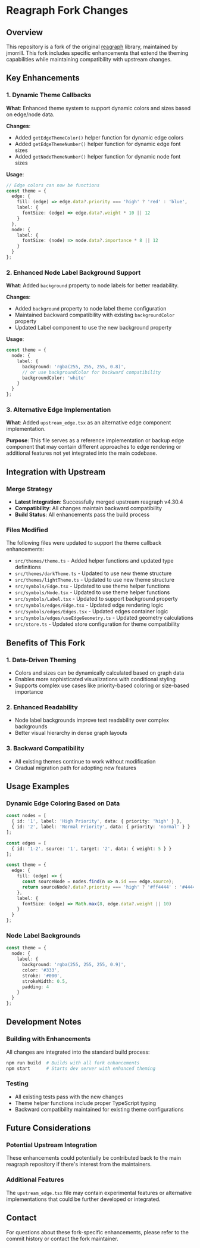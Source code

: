 # Reagraph Fork Changes

## Overview

This repository is a fork of the original [reagraph](https://github.com/reaviz/reagraph) library, maintained by jmorrill. This fork includes specific enhancements that extend the theming capabilities while maintaining compatibility with upstream changes.

## Key Enhancements

### 1. Dynamic Theme Callbacks

**What**: Enhanced theme system to support dynamic colors and sizes based on edge/node data.

**Changes**:
- Added `getEdgeThemeColor()` helper function for dynamic edge colors
- Added `getEdgeThemeNumber()` helper function for dynamic edge font sizes
- Added `getNodeThemeNumber()` helper function for dynamic node font sizes

**Usage**:
```typescript
// Edge colors can now be functions
const theme = {
  edge: {
    fill: (edge) => edge.data?.priority === 'high' ? 'red' : 'blue',
    label: {
      fontSize: (edge) => edge.data?.weight * 10 || 12
    }
  },
  node: {
    label: {
      fontSize: (node) => node.data?.importance * 8 || 12
    }
  }
};
```

### 2. Enhanced Node Label Background Support

**What**: Added `background` property to node labels for better readability.

**Changes**:
- Added `background` property to node label theme configuration
- Maintained backward compatibility with existing `backgroundColor` property
- Updated Label component to use the new background property

**Usage**:
```typescript
const theme = {
  node: {
    label: {
      background: 'rgba(255, 255, 255, 0.8)',
      // or use backgroundColor for backward compatibility
      backgroundColor: 'white'
    }
  }
};
```

### 3. Alternative Edge Implementation

**What**: Added `upstream_edge.tsx` as an alternative edge component implementation.

**Purpose**: This file serves as a reference implementation or backup edge component that may contain different approaches to edge rendering or additional features not yet integrated into the main codebase.

## Integration with Upstream

### Merge Strategy
- **Latest Integration**: Successfully merged upstream reagraph v4.30.4
- **Compatibility**: All changes maintain backward compatibility
- **Build Status**: All enhancements pass the build process

### Files Modified
The following files were updated to support the theme callback enhancements:

- `src/themes/theme.ts` - Added helper functions and updated type definitions
- `src/themes/darkTheme.ts` - Updated to use new theme structure
- `src/themes/lightTheme.ts` - Updated to use new theme structure
- `src/symbols/Edge.tsx` - Updated to use theme helper functions
- `src/symbols/Node.tsx` - Updated to use theme helper functions
- `src/symbols/Label.tsx` - Updated to support background property
- `src/symbols/edges/Edge.tsx` - Updated edge rendering logic
- `src/symbols/edges/Edges.tsx` - Updated edges container logic
- `src/symbols/edges/useEdgeGeometry.ts` - Updated geometry calculations
- `src/store.ts` - Updated store configuration for theme compatibility

## Benefits of This Fork

### 1. Data-Driven Theming
- Colors and sizes can be dynamically calculated based on graph data
- Enables more sophisticated visualizations with conditional styling
- Supports complex use cases like priority-based coloring or size-based importance

### 2. Enhanced Readability
- Node label backgrounds improve text readability over complex backgrounds
- Better visual hierarchy in dense graph layouts

### 3. Backward Compatibility
- All existing themes continue to work without modification
- Gradual migration path for adopting new features

## Usage Examples

### Dynamic Edge Coloring Based on Data
```typescript
const nodes = [
  { id: '1', label: 'High Priority', data: { priority: 'high' } },
  { id: '2', label: 'Normal Priority', data: { priority: 'normal' } }
];

const edges = [
  { id: '1-2', source: '1', target: '2', data: { weight: 5 } }
];

const theme = {
  edge: {
    fill: (edge) => {
      const sourceNode = nodes.find(n => n.id === edge.source);
      return sourceNode?.data?.priority === 'high' ? '#ff4444' : '#4444ff';
    },
    label: {
      fontSize: (edge) => Math.max(8, edge.data?.weight || 10)
    }
  }
};
```

### Node Label Backgrounds
```typescript
const theme = {
  node: {
    label: {
      background: 'rgba(255, 255, 255, 0.9)',
      color: '#333',
      stroke: '#000',
      strokeWidth: 0.5,
      padding: 4
    }
  }
};
```

## Development Notes

### Building with Enhancements
All changes are integrated into the standard build process:
```bash
npm run build  # Builds with all fork enhancements
npm start      # Starts dev server with enhanced theming
```

### Testing
- All existing tests pass with the new changes
- Theme helper functions include proper TypeScript typing
- Backward compatibility maintained for existing theme configurations

## Future Considerations

### Potential Upstream Integration
These enhancements could potentially be contributed back to the main reagraph repository if there's interest from the maintainers.

### Additional Features
The `upstream_edge.tsx` file may contain experimental features or alternative implementations that could be further developed or integrated.

## Contact

For questions about these fork-specific enhancements, please refer to the commit history or contact the fork maintainer.